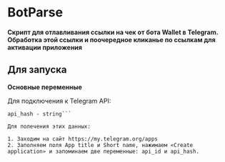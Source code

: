 # BotParse

**Скрипт для отлавливания ссылки на чек от бота Wallet в Telegram.**  
**Обработка этой ссылки и поочередное кликанье по ссылкам для активации приложения**

## Для запуска

**Основные переменные**

Для подключения к Telegram API:
```api_id - int  
api_hash - string```

Для полечения этих данных:

1. Заходим на сайт https://my.telegram.org/apps
2. Заполняем поля App title и Short name, нажимаем «Create application» и запоминаем две переменные: api_id и api_hash.

